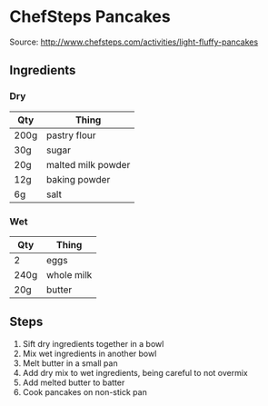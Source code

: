 # ChefSteps Pancakes
Source: http://www.chefsteps.com/activities/light-fluffy-pancakes

## Ingredients
### Dry
| Qty  | Thing | 
|------|-------|
| 200g | pastry flour
| 30g  | sugar
| 20g  | malted milk powder
| 12g  | baking powder
| 6g   | salt

### Wet
| Qty  | Thing |
|------|-------|
| 2    | eggs  
| 240g | whole milk
| 20g  | butter 

## Steps
1. Sift dry ingredients together in a bowl
1. Mix wet ingredients in another bowl
1. Melt butter in a small pan
1. Add dry mix to wet ingredients, being careful to not overmix
1. Add melted butter to batter
1. Cook pancakes on non-stick pan
